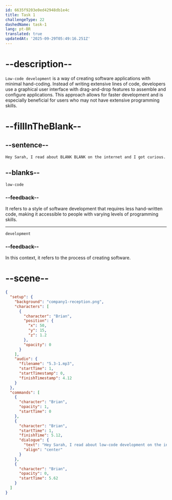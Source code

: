 ```yaml
---
id: 6635f9203e0ed42948db1e4c
title: Task 1
challengeType: 22
dashedName: task-1
lang: pt-BR
translated: true
updatedAt: '2025-09-29T05:49:16.251Z'
---
```


<!-- (Audio) Brian: Hey Sarah, I read about low-code development on the internet and I got curious. -->

# --description--

`Low-code development` is a way of creating software applications with minimal hand-coding. Instead of writing extensive lines of code, developers use a graphical user interface with drag-and-drop features to assemble and configure applications. This approach allows for faster development and is especially beneficial for users who may not have extensive programming skills.

# --fillInTheBlank--

## --sentence--

`Hey Sarah, I read about BLANK BLANK on the internet and I got curious.`

## --blanks--

`low-code`

### --feedback--

It refers to a style of software development that requires less hand-written code, making it accessible to people with varying levels of programming skills.

---

`development`

### --feedback--

In this context, it refers to the process of creating software.

# --scene--

```json
{
  "setup": {
    "background": "company1-reception.png",
    "characters": [
      {
        "character": "Brian",
        "position": {
          "x": 50,
          "y": 15,
          "z": 1.2
        },
        "opacity": 0
      }
    ],
    "audio": {
      "filename": "5.3-1.mp3",
      "startTime": 1,
      "startTimestamp": 0,
      "finishTimestamp": 4.12
    }
  },
  "commands": [
    {
      "character": "Brian",
      "opacity": 1,
      "startTime": 0
    },
    {
      "character": "Brian",
      "startTime": 1,
      "finishTime": 5.12,
      "dialogue": {
        "text": "Hey Sarah, I read about low-code development on the internet and I got curious.",
        "align": "center"
      }
    },
    {
      "character": "Brian",
      "opacity": 0,
      "startTime": 5.62
    }
  ]
}
```
